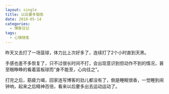 ```yaml
---
layout: single
title: 以后要多锻炼
date: 2010-05-14
categories:
  - 博客日记
tags:
  - 心情随笔
---
```


昨天又去打了一场篮球，体力比上次好多了，连续打了2个小时直到天黑。

手感也差不多恢复了，只不过很长时间不打，会出现意识到但动作不到的情况，甚至眼睁睁的看着篮板球而“身不能至，心向往之”。

打完之后，筋疲力竭，回家连写博客的劲儿都没有了，倒是睡眠很香，一觉睡到闹钟响，起来之后精神百倍，看来以后要多出去运动运动了。
